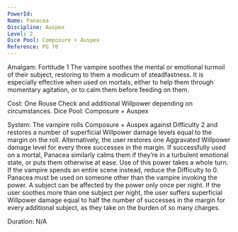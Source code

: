 ```yaml
---
PowerId: 
Name: Panacea
Discipline: Auspex
Level: 2
Dice Pool: Composure + Auspex
Reference: PG 70
---
```




Amalgam: Fortitude 1 The vampire soothes the mental or emotional turmoil of their subject, restoring to them a modicum of steadfastness. It is especially effective when used on mortals, either to help them through momentary agitation, or to calm them before feeding on them. 

Cost: One Rouse Check and additional Willpower depending on circumstances. Dice Pool: Composure + Auspex 

System: The vampire rolls Composure + Auspex against Difficulty 2 and restores a number of superficial Willpower damage levels equal to the margin on the roll. Alternatively, the user restores one Aggravated Willpower damage level for every three successes in the margin. If successfully used on a mortal, Panacea similarly calms them if they’re in a turbulent emotional state, or puts them otherwise at ease. Use of this power takes a whole turn. If the vampire spends an entire scene instead, reduce the Difficulty to 0. Panacea must be used on someone other than the vampire invoking the power. A subject can be affected by the power only once per night. If the user soothes more than one subject per night, the user suffers superficial Willpower damage equal to half the number of successes in the margin for every additional subject, as they take on the burden of so many charges. 

Duration: N/A